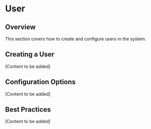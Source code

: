 # User

## Overview

This section covers how to create and configure users in the system.

## Creating a User

[Content to be added]

## Configuration Options

[Content to be added]

## Best Practices

[Content to be added] 